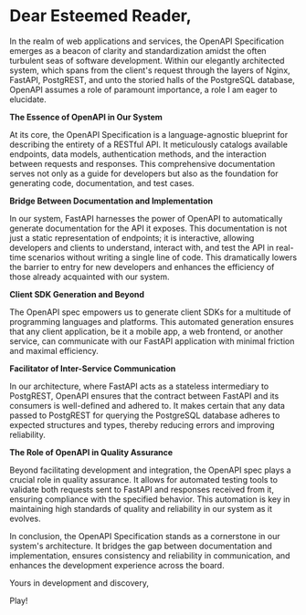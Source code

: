 # Dear Esteemed Reader,

In the realm of web applications and services, the OpenAPI Specification emerges as a beacon of clarity and standardization amidst the often turbulent seas of software development. Within our elegantly architected system, which spans from the client's request through the layers of Nginx, FastAPI, PostgREST, and unto the storied halls of the PostgreSQL database, OpenAPI assumes a role of paramount importance, a role I am eager to elucidate.

**The Essence of OpenAPI in Our System**

At its core, the OpenAPI Specification is a language-agnostic blueprint for describing the entirety of a RESTful API. It meticulously catalogs available endpoints, data models, authentication methods, and the interaction between requests and responses. This comprehensive documentation serves not only as a guide for developers but also as the foundation for generating code, documentation, and test cases.

**Bridge Between Documentation and Implementation**

In our system, FastAPI harnesses the power of OpenAPI to automatically generate documentation for the API it exposes. This documentation is not just a static representation of endpoints; it is interactive, allowing developers and clients to understand, interact with, and test the API in real-time scenarios without writing a single line of code. This dramatically lowers the barrier to entry for new developers and enhances the efficiency of those already acquainted with our system.

**Client SDK Generation and Beyond**

The OpenAPI spec empowers us to generate client SDKs for a multitude of programming languages and platforms. This automated generation ensures that any client application, be it a mobile app, a web frontend, or another service, can communicate with our FastAPI application with minimal friction and maximal efficiency.

**Facilitator of Inter-Service Communication**

In our architecture, where FastAPI acts as a stateless intermediary to PostgREST, OpenAPI ensures that the contract between FastAPI and its consumers is well-defined and adhered to. It makes certain that any data passed to PostgREST for querying the PostgreSQL database adheres to expected structures and types, thereby reducing errors and improving reliability.

**The Role of OpenAPI in Quality Assurance**

Beyond facilitating development and integration, the OpenAPI spec plays a crucial role in quality assurance. It allows for automated testing tools to validate both requests sent to FastAPI and responses received from it, ensuring compliance with the specified behavior. This automation is key in maintaining high standards of quality and reliability in our system as it evolves.

In conclusion, the OpenAPI Specification stands as a cornerstone in our system's architecture. It bridges the gap between documentation and implementation, ensures consistency and reliability in communication, and enhances the development experience across the board.

Yours in development and discovery,

Play!
